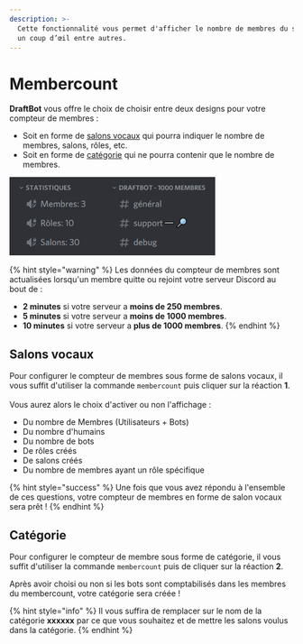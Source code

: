 ```yaml
---
description: >-
  Cette fonctionnalité vous permet d'afficher le nombre de membres du serveur en
  un coup d’œil entre autres.
---
```


# Membercount

**DraftBot** vous offre le choix de choisir entre deux designs pour votre compteur de membres :

* Soit en forme de [salons vocaux](membercount.md#salons-vocaux) qui pourra indiquer le nombre de membres, salons, rôles, etc.
* Soit en forme de [catégorie](membercount.md#categorie) qui ne pourra contenir que le nombre de membres.

![](<../.gitbook/assets/image (37).png>)

{% hint style="warning" %}
Les données du compteur de membres sont actualisées lorsqu'un membre quitte ou rejoint votre serveur Discord au bout de :&#x20;

* **2 minutes** si votre serveur a **moins de 250 membres**.
* **5 minutes** si votre serveur a **moins de 1000 membres**.
* **10 minutes** si votre serveur a **plus de 1000 membres**.
{% endhint %}

## Salons vocaux

Pour configurer le compteur de membres sous forme de salons vocaux, il vous suffit d'utiliser la commande `membercount` puis cliquer sur la réaction **1**.\
\
Vous aurez alors le choix d'activer ou non l'affichage :&#x20;

* Du nombre de Membres (Utilisateurs + Bots)
* Du nombre d'humains
* Du nombre de bots
* De rôles créés&#x20;
* De salons créés
* Du nombre de membres ayant un rôle spécifique

{% hint style="success" %}
Une fois que vous avez répondu à l'ensemble de ces questions, votre compteur de membres en forme de salon vocaux sera prêt !
{% endhint %}

## Catégorie

Pour configurer le compteur de membre sous forme de catégorie, il vous suffit d'utiliser la commande `membercount` puis de cliquer sur la réaction **2**.

Après avoir choisi ou non si les bots sont comptabilisés dans les membres du membercount, votre catégorie sera créée !

{% hint style="info" %}
Il vous suffira de remplacer sur le nom de la catégorie **xxxxxx** par ce que vous souhaitez et de mettre les salons voulus dans la catégorie.
{% endhint %}
